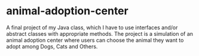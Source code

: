 # animal-adoption-center
A final project of my Java class, which I have to use interfaces and/or abstract classes with appropriate methods.
The project is a simulation of an animal adoption center where users can choose the animal they want to adopt among Dogs, Cats and Others. 
